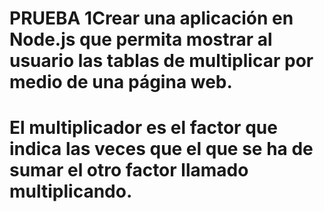 # PRUEBA 1Crear una aplicación en Node.js que permita mostrar al usuario las tablas de multiplicar por medio de una página web.

# El multiplicador es el factor que indica las veces que el que se ha de sumar el otro factor llamado multiplicando.